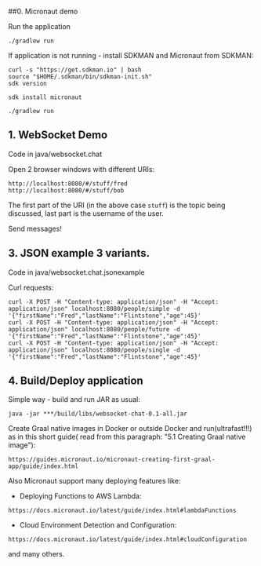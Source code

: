 ##0. Micronaut demo

Run the application

```
./gradlew run
```

If application is not running - install SDKMAN and Micronaut from SDKMAN:
```
curl -s "https://get.sdkman.io" | bash
source "$HOME/.sdkman/bin/sdkman-init.sh"
sdk version

sdk install micronaut

./gradlew run
```

## 1. WebSocket Demo
Code in java/websocket.chat

Open 2 browser windows with different URIs:

```
http://localhost:8080/#/stuff/fred
http://localhost:8080/#/stuff/bob
```

The first part of the URI (in the above case `stuff`) is the topic being discussed, last part is the username of the user.

Send messages!

## 3. JSON example 3 variants.
Code in java/websocket.chat.jsonexample

Curl requests:

```
curl -X POST -H "Content-type: application/json" -H "Accept: application/json" localhost:8080/people/simple -d '{"firstName":"Fred","lastName":"Flintstone","age":45}'
curl -X POST -H "Content-type: application/json" -H "Accept: application/json" localhost:8080/people/future -d '{"firstName":"Fred","lastName":"Flintstone","age":45}'
curl -X POST -H "Content-type: application/json" -H "Accept: application/json" localhost:8080/people/single -d '{"firstName":"Fred","lastName":"Flintstone","age":45}'
```

## 4. Build/Deploy application

Simple way - build and run JAR as usual:

```
java -jar ***/build/libs/websocket-chat-0.1-all.jar
```

Create Graal native images in Docker or outside Docker and run(ultrafast!!!) as in this short guide(
read from this paragraph: "5.1 Creating Graal native image"):

```
https://guides.micronaut.io/micronaut-creating-first-graal-app/guide/index.html
```

Also Micronaut support many deploying features like:

- Deploying Functions to AWS Lambda:
```
https://docs.micronaut.io/latest/guide/index.html#lambdaFunctions
```

- Cloud Environment Detection and Configuration:
```
https://docs.micronaut.io/latest/guide/index.html#cloudConfiguration
```

and many others.
